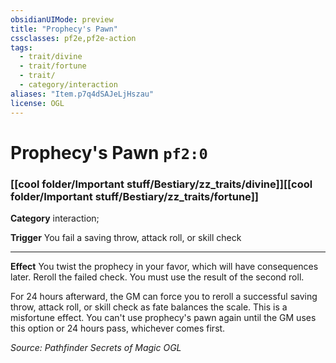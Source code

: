 ```yaml
---
obsidianUIMode: preview
title: "Prophecy's Pawn"
cssclasses: pf2e,pf2e-action
tags:
  - trait/divine
  - trait/fortune
  - trait/
  - category/interaction
aliases: "Item.p7q4dSAJeLjHszau"
license: OGL
---
```

# Prophecy's Pawn `pf2:0`

### [[cool folder/Important stuff/Bestiary/zz_traits/divine]][[cool folder/Important stuff/Bestiary/zz_traits/fortune]]

**Category** interaction; 




**Trigger** You fail a saving throw, attack roll, or skill check

* * *

**Effect** You twist the prophecy in your favor, which will have consequences later. Reroll the failed check. You must use the result of the second roll.

For 24 hours afterward, the GM can force you to reroll a successful saving throw, attack roll, or skill check as fate balances the scale. This is a misfortune effect. You can't use prophecy's pawn again until the GM uses this option or 24 hours pass, whichever comes first.

*Source: Pathfinder Secrets of Magic*
*OGL*